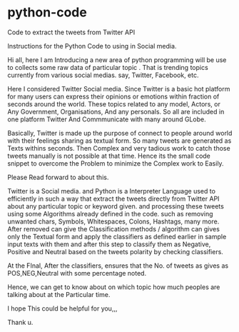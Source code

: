 # python-code
Code to extract the tweets from Twitter API

Instructions for the Python Code to using in Social media.

Hi all, here I am Introducing a new area of python programming  will be use to collects some raw data of particular topic . That is trending topics currently from various social medias. 
say, Twitter, Facebook, etc. 

Here I considered Twitter Social media. Since Twitter is a basic hot platform for many users can express their opinions or emotions within fraction of seconds around the world. These topics related to any model, Actors, or Any Government, Organisations, And any personals. So all are included in one platform Twitter And Commmunicate with many around GLobe.

Basically, Twitter is made up the purpose of connect to people around world with their feelings sharing as textual form. So many tweets are generated as Texts withins seconds. Then Complex and very tadious work to catch those tweets manually is not possible at that time. Hence its the small code snippet to overcome the Problem to minimize the Complex work to Easily.

Please Read forward to about this.

Twitter is a Social media. and Python is a Interpreter Language used to efficiently in such a way that extract the tweets directly from Twitter API about any particular topic or keyword given. and processing these tweets using some Algorithms already defined in the code. such as removing unwanted chars, Symbols, Whitespaces, Colons, Hashtags, many more. 
After removed can give the Classification methods / algorithm can gives only the Textual form and apply the classifiers as defined earlier in sample input texts with them and after this step to classify them as Negative, Positive and Neutral based on the tweets polarity by checking classifiers.

At the FInal,
After the classifiers, ensures that the No. of tweets as gives as POS,NEG,Neutral with some percentage noted.

Hence, we can get to know about on which topic how much peoples are talking about at the Particular time.

I hope This could be helpful for you,,,

Thank u.
